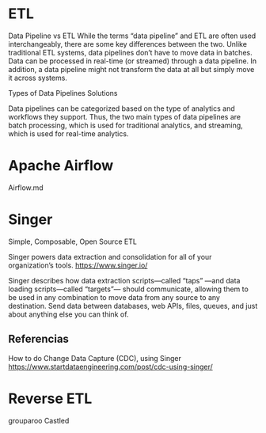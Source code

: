 # ETL

Data Pipeline vs ETL
While the terms “data pipeline” and ETL are often used interchangeably, there are some key differences between the two. Unlike traditional ETL systems, data pipelines don’t have to move data in batches. Data can be processed in real-time (or streamed) through a data pipeline. In addition, a data pipeline might not transform the data at all but simply move it across systems.

Types of Data Pipelines Solutions

Data pipelines can be categorized based on the type of analytics and workflows they support. Thus, the two main types of data pipelines are batch processing, which is used for traditional analytics, and streaming, which is used for real-time analytics.


# Apache Airflow

Airflow.md


# Singer

Simple, Composable, Open Source ETL

Singer powers data extraction and consolidation for all of your organization’s tools.
https://www.singer.io/


Singer describes how data extraction scripts—called “taps” —and data loading scripts—called “targets”— should communicate, allowing them to be used in any combination to move data from any source to any destination. Send data between databases, web APIs, files, queues, and just about anything else you can think of. 

## Referencias

How to do Change Data Capture (CDC), using Singer
https://www.startdataengineering.com/post/cdc-using-singer/

# Reverse ETL

grouparoo
Castled